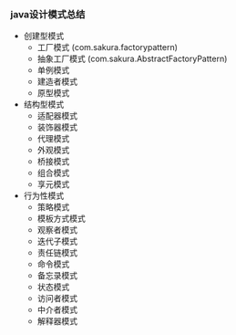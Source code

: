 ### java设计模式总结

- 创建型模式
    - 工厂模式 (com.sakura.factorypattern)
    - 抽象工厂模式 (com.sakura.AbstractFactoryPattern)
    - 单例模式
    - 建造者模式
    - 原型模式
- 结构型模式
    - 适配器模式
    - 装饰器模式
    - 代理模式
    - 外观模式
    - 桥接模式
    - 组合模式
    - 享元模式
- 行为性模式
    - 策略模式
    - 模板方式模式
    - 观察者模式
    - 迭代子模式
    - 责任链模式
    - 命令模式
    - 备忘录模式
    - 状态模式
    - 访问者模式
    - 中介者模式
    - 解释器模式
    


